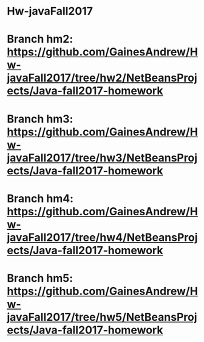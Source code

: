 # Hw-javaFall2017
# Branch hm2: https://github.com/GainesAndrew/Hw-javaFall2017/tree/hw2/NetBeansProjects/Java-fall2017-homework
# Branch hm3: https://github.com/GainesAndrew/Hw-javaFall2017/tree/hw3/NetBeansProjects/Java-fall2017-homework
# Branch hm4: https://github.com/GainesAndrew/Hw-javaFall2017/tree/hw4/NetBeansProjects/Java-fall2017-homework
# Branch hm5: https://github.com/GainesAndrew/Hw-javaFall2017/tree/hw5/NetBeansProjects/Java-fall2017-homework
